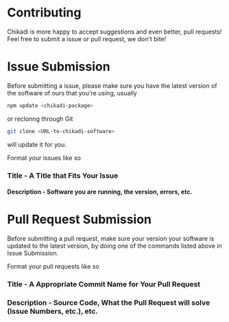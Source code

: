 # Contributing
Chikadi is more happy to accept suggestions and even better, pull requests! Feel free to submit a issue or pull request, we don't bite!

# Issue Submission
Before submitting a issue, please make sure you have the latest version of the software of ours that you're using, usually

```bash
npm update <chikadi-package>
```
or reclonng through Git
```bash
git clone <URL-to-chikadi-software>
```
will update it for you.

Format your issues like so

### Title - A Title that Fits Your Issue 
#### Description - Software you are running, the version, errors, etc.

# Pull Request Submission
Before submitting a pull request, make sure your version your software is updated to the latest version, by doing one of the commands listed above in Issue Submission.

Format your pull requests like so
### Title - A Appropriate Commit Name for Your Pull Request
### Description - Source Code, What the Pull Request will solve (Issue Numbers, etc.), etc.
